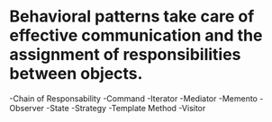 # Behavioral patterns take care of effective communication and the assignment of responsibilities between objects.

-Chain of Responsability
-Command
-Iterator
-Mediator
-Memento
-Observer
-State
-Strategy
-Template Method
-Visitor

